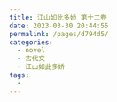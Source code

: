 ```yaml
---
title: 江山如此多娇 第十二卷
date: 2023-03-30 20:44:55
permalink: /pages/d794d5/
categories:
  - novel
  - 古代文
  - 江山如此多娇
tags:
  - 
---
```

